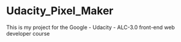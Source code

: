 # Udacity_Pixel_Maker
This is my project for the Google - Udacity - ALC-3.0 front-end web developer course
